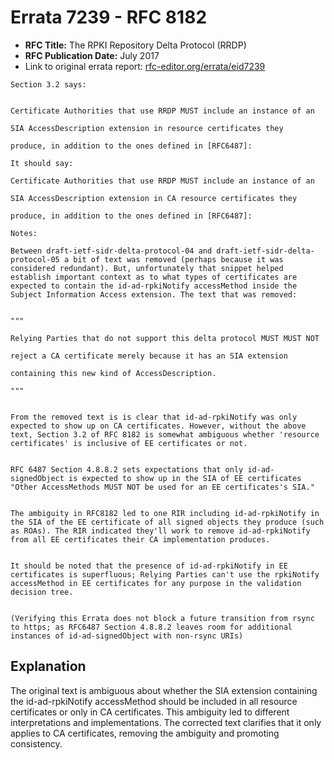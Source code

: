 # Errata 7239 - RFC 8182

- **RFC Title:** The RPKI Repository Delta Protocol (RRDP)
- **RFC Publication Date:** July 2017
- Link to original errata report: [rfc-editor.org/errata/eid7239](https://www.rfc-editor.org/errata/eid7239)

```
Section 3.2 says:


Certificate Authorities that use RRDP MUST include an instance of an
SIA AccessDescription extension in resource certificates they
produce, in addition to the ones defined in [RFC6487]:

It should say:

Certificate Authorities that use RRDP MUST include an instance of an
SIA AccessDescription extension in CA resource certificates they
produce, in addition to the ones defined in [RFC6487]:

Notes:

Between draft-ietf-sidr-delta-protocol-04 and draft-ietf-sidr-delta-protocol-05 a bit of text was removed (perhaps because it was considered redundant). But, unfortunately that snippet helped establish important context as to what types of certificates are expected to contain the id-ad-rpkiNotify accessMethod inside the Subject Information Access extension. The text that was removed:

"""
Relying Parties that do not support this delta protocol MUST MUST NOT
reject a CA certificate merely because it has an SIA extension
containing this new kind of AccessDescription.
"""

From the removed text is is clear that id-ad-rpkiNotify was only expected to show up on CA certificates. However, without the above text, Section 3.2 of RFC 8182 is somewhat ambiguous whether 'resource certificates' is inclusive of EE certificates or not.

RFC 6487 Section 4.8.8.2 sets expectations that only id-ad-signedObject is expected to show up in the SIA of EE certificates "Other AccessMethods MUST NOT be used for an EE certificates's SIA."

The ambiguity in RFC8182 led to one RIR including id-ad-rpkiNotify in the SIA of the EE certificate of all signed objects they produce (such as ROAs). The RIR indicated they'll work to remove id-ad-rpkiNotify from all EE certificates their CA implementation produces.

It should be noted that the presence of id-ad-rpkiNotify in EE certificates is superfluous; Relying Parties can't use the rpkiNotify accessMethod in EE certificates for any purpose in the validation decision tree.

(Verifying this Errata does not block a future transition from rsync to https; as RFC6487 Section 4.8.8.2 leaves room for additional instances of id-ad-signedObject with non-rsync URIs)
```

## Explanation

The original text is ambiguous about whether the SIA extension containing the id-ad-rpkiNotify accessMethod should be included in all resource certificates or only in CA certificates.  This ambiguity led to different interpretations and implementations.  The corrected text clarifies that it only applies to CA certificates, removing the ambiguity and promoting consistency.
